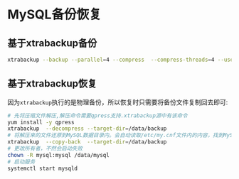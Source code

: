 # MySQL备份恢复

## 基于xtrabackup备份

```bash
xtrabackup --backup --parallel=4 --compress  --compress-threads=4 --user=USERNAME --password=PASSWORD --database=DBNAME --target-dir=/data/backup
```

## 基于xtrabackup恢复

因为`xtrabackup`执行的是物理备份，所以恢复时只需要将备份文件复制回去即可:

```bash
# 先将压缩文件解压,解压命令需要qpress支持.xtrabackup源中有该命令
yum install -y qpress
xtrabackup  --decompress --target-dir=/data/backup
# 将解压来的文件还原到MySQL数据目录内。会自动读取/etc/my.cnf文件内的内容，找到MySQL的数据存放目录。还原之前，该目录必须 为空。不然会提示文件不为空的失败信息
xtrabackup  --copy-back  --target-dir=/data/backup
# 更改所有者，不然会启动失败
chown -R mysql:mysql /data/mysql
# 启动服务
systemctl start mysqld
```
